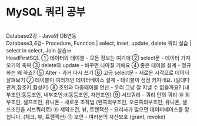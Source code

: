 <h1>MySQL 쿼리 공부</h1><br>
Database2강 - Java와 DB연동 <br>
Database3,4강- Procedure, Function | select, inset, update, delete 쿼리 실습 | select in select, Join 실습ㅂ <br>
HeadFirstSQL 
  ① 데이터와 테이블 - 모든 정보는 여기에
  ② select문 - 데이터 가져오기의 축복
  ③ delete와 update - 바꾸면 나아질 거에요
  ④ 좋은 테이블 설계 - 정규화는 왜 하죠?
  ⑤ Alter - 과거 다시 쓰기
  ⑥ 고급 select문 - 새로운 시각으로 데이터 살펴보기
  ⑦ 테이블이 여러개인 데이터베이스 설계 - 테이블이 점점 커지네요. (일대다관계,참조키,합성키)
  ⑧ 조인과 다중테이블 연산 - 우리 그냥 잘 지낼 수 없을까요? (내부조인:동등조인, 내부조인:비동등조인, 자연조인)
  ⑨ 서브쿼리 - 쿼리 안의 쿼리
  ⑩ 외부조인, 셀프조인, 유니온 - 새로운 조작법 (왼쪽외부조인, 오른쪽외부조인, 유니온, 셀프조인을 서브쿼리로)
  ⑪ 제약조건, 뷰, 트랜잭션 - 요리사가 많으면 데이터베이스를 망칩니다. (체크, 뷰, 트랜젝션)
  ⑫ 보안 - 여러분의 자산보호 (grant, revoke)
  
